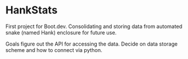 # HankStats
First project for Boot.dev. Consolidating and storing data from automated snake (named Hank) enclosure for future use.

Goals figure out the API for accessing the data. Decide on data storage scheme and how to connect via python.
  